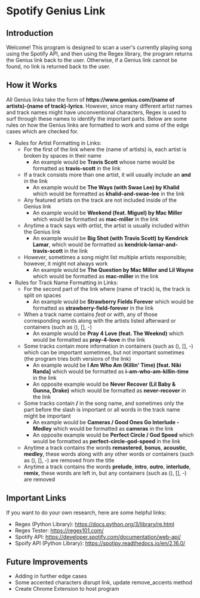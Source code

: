 # Spotify Genius Link

## Introduction
Welcome! This program is designed to scan a user's currently playing song using the Spotify API, and then using the Regex library, the program returns the Genius link back to the user. Otherwise, if a Genius link cannot be found, no link is returned back to the user.
## How it Works
All Genius links take the form of **https://<span></span>www<span>.</span>genius.com/(name of artists)-(name of track)-lyrics**. However, since many different artist names and track names might have unconventional characters, Regex is used to surf through these names to identify the important parts. Below are some rules on how the Genius links are formatted to work and some of the edge cases which are checked for.
* Rules for Artist Formatting in Links:
  * For the first of the link where the (name of artists) is, each artist is broken by spaces in their name
    * An example would be **Travis Scott** whose name would be formatted as **travis-scott** in the link
  * If a track consists more than one artist, it will usually include an **and** in the link
    * An example would be **The Ways (with Swae Lee) by Khalid** which would be formatted as **khalid-and-swae-lee** in the link
  * Any featured artists on the track are not included inside of the Genius link
    * An example would be **Weekend (feat. Miguel) by Mac Miller** which would be formatted as **mac-miller** in the link
  * Anytime a track says with *artist*, the artist is usually included within the Genius link
    * An example would be **Big Shot (with Travis Scott) by Kendrick Lamar**, which would be formatted as **kendrick-lamar-and-travis-scott** in the link
  * However, sometimes a song might list multiple artists responsible; however, it might not always work
    * An example would be **The Question by Mac Miller and Lil Wayne** which would be formatted as **mac-miller** in the link
* Rules for Track Name Formatting in Links:
  * For the second part of the link where (name of track) is, the track is split on spaces
    * An example would be **Strawberry Fields Forever** which would be formatted as **strawberry-field-forever** in the link
  * When a track name contains *feat* or *with*, any of those corresponding words along with the artists listed afterward or containers (such as (), [], -)
    * An example would be **Pray 4 Love (feat. The Weeknd)** which would be formatted as **pray-4-love** in the link
  * Some tracks contain more information in containers (such as (), [], -) which can be important sometimes, but not important sometimes (the program tries    both versions of the link)
    * An example would be **I Am Who Am (Killin' Time) [feat. Niki Randa]** which would be formatted as **i-am-who-am-killin-time** in the link
    * An opposite example would be **Never Recover (Lil Baby & Gunna, Drake)** which would be formatted as **never-recover** in the link
  * Some tracks contain **/** in the song name, and sometimes only the part before the slash is important or all words in the track name might be important
    * An example would be **Cameras / Good Ones Go Interlude - Medley** which would be formatted as **cameras** in the link
    * An opposite example would be **Perfect Circle / God Speed** which would be formatted as **perfect-circle-god-speed** in the link
  * Anytime a track contains the words **remastered**, **bonus**, **acoustic**, **medley**, these words along with any other words or containers (such as (), [], -) are removed from the title
  * Anytime a track contains the words **prelude**, **intro**, **outro**, **interlude**, **remix**, these words are left in, but any containers (such as (), [], -) are removed
## Important Links
If you want to do your own research, here are some helpful links:
* Regex (Python Library): https://docs.python.org/3/library/re.html
* Regex Tester: https://regex101.com/
* Spotify API: https://developer.spotify.com/documentation/web-api/
* Spoify API (Python Library): https://spotipy.readthedocs.io/en/2.16.0/
## Future Improvements
* Adding in further edge cases
* Some accented characters disrupt link, update remove_accents method
* Create Chrome Extension to host program
